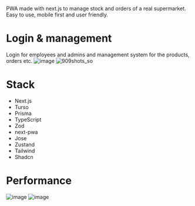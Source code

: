 PWA made with next.js to manage stock and orders of a real supermarket. Easy to use, mobile first and user friendly. 

# Login & management
Login for employees and admins and management system for the products, orders etc.
![image](https://github.com/user-attachments/assets/533d9705-fa85-4682-810f-2f9c97d6d5cc)
![909shots_so](https://github.com/user-attachments/assets/0aa5e39c-dc9b-4abf-866c-b7f88a9111db)


# Stack
- Next.js
- Turso
- Prisma
- TypeScript
- Zod
- next-pwa
- Jose
- Zustand
- Tailwind
- Shadcn

# Performance
![image](https://github.com/user-attachments/assets/6cd9d16d-ad56-498d-b453-8d77782a2bee)
![image](https://github.com/user-attachments/assets/b3b2344b-dcfe-4446-be71-e4b82c422f66)

